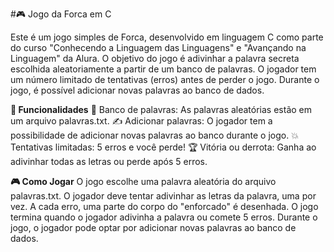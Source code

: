#🎮 Jogo da Forca em C

Este é um jogo simples de Forca, desenvolvido em linguagem C como parte do curso "Conhecendo a Linguagem das Linguagens" e "Avançando na Linguagem" da Alura. O objetivo do jogo é adivinhar a palavra secreta escolhida aleatoriamente a partir de um banco de palavras. O jogador tem um número limitado de tentativas (erros) antes de perder o jogo. Durante o jogo, é possível adicionar novas palavras ao banco de dados.

**🚀 Funcionalidades**
📝 Banco de palavras: As palavras aleatórias estão em um arquivo palavras.txt.
✍️ Adicionar palavras: O jogador tem a possibilidade de adicionar novas palavras ao banco durante o jogo.
💥 Tentativas limitadas: 5 erros e você perde!
🏆 Vitória ou derrota: Ganha ao adivinhar todas as letras ou perde após 5 erros.

**🎮 Como Jogar**
O jogo escolhe uma palavra aleatória do arquivo palavras.txt.
O jogador deve tentar adivinhar as letras da palavra, uma por vez.
A cada erro, uma parte do corpo do "enforcado" é desenhada.
O jogo termina quando o jogador adivinha a palavra ou comete 5 erros.
Durante o jogo, o jogador pode optar por adicionar novas palavras ao banco de dados.
